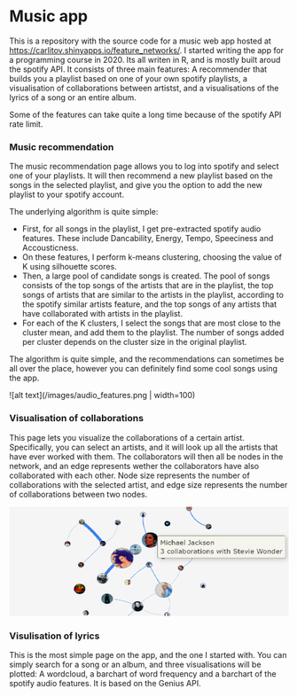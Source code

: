 # Music app
This is a repository with the source code for a music web app hosted at https://carlitov.shinyapps.io/feature_networks/. I started writing the app for a programming course in 2020. Its all writen in R, and is mostly built aroud the spotify API. It consists of three main features: A recommender that builds you a playlist based on one of your own spotify playlists, a visualisation of collaborations between artistst, and a visualisations of the lyrics of a song or an entire album. 

Some of the features can take quite a long time because of the spotify API rate limit. 

### Music recommendation
The music recommendation page allows you to log into spotify and select one of your playlists. It will then recommend a new playlist based on the songs in the selected playlist, and give you the option to add the new playlist to your spotify account. 

The underlying algorithm is quite simple:
- First, for all songs in the playlist, I get pre-extracted spotify audio features. These include Dancability, Energy, Tempo, Speeciness and Accousticness. 
- On these features, I perform k-means clustering, choosing the value of K using silhouette scores. 
- Then, a large pool of candidate songs is created. The pool of songs consists of the top songs of the artists that are in the playlist, the top songs of artists that are similar to the artists in the playlist, according to the spotify similar artists feature, and the top songs of any artists that have collaborated with artists in the playlist. 
- For each of the K clusters, I select the songs that are most close to the cluster mean, and add them to the playlist. The number of songs added per cluster depends on the cluster size in the original playlist. 

The algorithm is quite simple, and the recommendations can sometimes be all over the place, however you can definitely find some cool songs using the app.

![alt text](/images/audio_features.png | width=100)
### Visualisation of collaborations
This page lets you visualize the collaborations of a certain artist. Specifically, you can select an artists, and it will look up all the artists that have ever worked with them. The collaborators will then all be nodes in the network, and an edge represents wether the collaborators have also collaborated with each other. Node size represents the number of collaborations with the selected artist, and edge size represents the number of collaborations between two nodes.

![alt text](/images/network.png)
### Visulisation of lyrics
This is the most simple page on the app, and the one I started with. You can simply search for a song or an album, and three visualisations will be plotted: A wordcloud, a barchart of word frequency and a barchart of the spotify audio features. It is based on the Genius API. 
